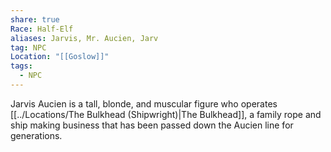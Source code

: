 ```yaml
---
share: true
Race: Half-Elf
aliases: Jarvis, Mr. Aucien, Jarv
tag: NPC
Location: "[[Goslow]]"
tags:
  - NPC
---
```


Jarvis Aucien is a tall, blonde, and muscular figure who operates [[../Locations/The Bulkhead (Shipwright)|The Bulkhead]], a family rope and ship making business that has been passed down the Aucien line for generations.